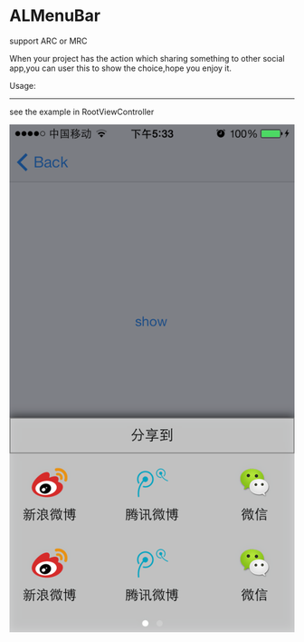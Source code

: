 ALMenuBar
=========
support ARC or MRC

When your project has the action which sharing something to other social app,you can user this to show the choice,hope you
enjoy it.

Usage:
_____________
see the example in RootViewController

 ![image](https://github.com/wybflb/ALMenuBar/raw/master/example/screenshots/effect.PNG)

